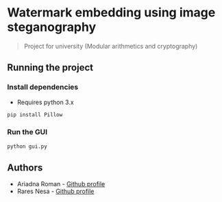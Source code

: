 # Watermark embedding using image steganography

> Project for university (Modular arithmetics and cryptography)

## Running the project

### Install dependencies
- Requires python 3.x

```bash
pip install Pillow
```

### Run the GUI

```bash
python gui.py
```

## Authors

- Ariadna Roman - [Github profile](https://github.com/ariadnaroman)
- Rares Nesa - [Github profile](https://github.com/nesarares)